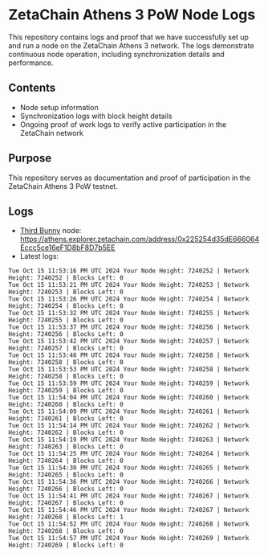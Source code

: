 # ZetaChain Athens 3 PoW Node Logs
This repository contains logs and proof that we have successfully set up and run a node on the ZetaChain Athens 3 network. The logs demonstrate continuous node operation, including synchronization details and performance.

## Contents
- Node setup information
- Synchronization logs with block height details
- Ongoing proof of work logs to verify active participation in the ZetaChain network

## Purpose
This repository serves as documentation and proof of participation in the ZetaChain Athens 3 PoW testnet.

## Logs

- [Third Bunny](https://thirdbunny.xyz/) node: https://athens.explorer.zetachain.com/address/0x225254d35dE666064Eccc5ce16eF1D8bF8D7b5EE
- Latest logs:
```
Tue Oct 15 11:53:16 PM UTC 2024 Your Node Height: 7240252 | Network Height: 7240252 | Blocks Left: 0
Tue Oct 15 11:53:21 PM UTC 2024 Your Node Height: 7240253 | Network Height: 7240253 | Blocks Left: 0
Tue Oct 15 11:53:26 PM UTC 2024 Your Node Height: 7240254 | Network Height: 7240254 | Blocks Left: 0
Tue Oct 15 11:53:32 PM UTC 2024 Your Node Height: 7240255 | Network Height: 7240255 | Blocks Left: 0
Tue Oct 15 11:53:37 PM UTC 2024 Your Node Height: 7240256 | Network Height: 7240256 | Blocks Left: 0
Tue Oct 15 11:53:42 PM UTC 2024 Your Node Height: 7240257 | Network Height: 7240257 | Blocks Left: 0
Tue Oct 15 11:53:48 PM UTC 2024 Your Node Height: 7240258 | Network Height: 7240258 | Blocks Left: 0
Tue Oct 15 11:53:53 PM UTC 2024 Your Node Height: 7240258 | Network Height: 7240258 | Blocks Left: 0
Tue Oct 15 11:53:59 PM UTC 2024 Your Node Height: 7240259 | Network Height: 7240259 | Blocks Left: 0
Tue Oct 15 11:54:04 PM UTC 2024 Your Node Height: 7240260 | Network Height: 7240260 | Blocks Left: 0
Tue Oct 15 11:54:09 PM UTC 2024 Your Node Height: 7240261 | Network Height: 7240261 | Blocks Left: 0
Tue Oct 15 11:54:14 PM UTC 2024 Your Node Height: 7240262 | Network Height: 7240262 | Blocks Left: 0
Tue Oct 15 11:54:19 PM UTC 2024 Your Node Height: 7240263 | Network Height: 7240263 | Blocks Left: 0
Tue Oct 15 11:54:25 PM UTC 2024 Your Node Height: 7240264 | Network Height: 7240264 | Blocks Left: 0
Tue Oct 15 11:54:30 PM UTC 2024 Your Node Height: 7240265 | Network Height: 7240265 | Blocks Left: 0
Tue Oct 15 11:54:36 PM UTC 2024 Your Node Height: 7240266 | Network Height: 7240266 | Blocks Left: 0
Tue Oct 15 11:54:41 PM UTC 2024 Your Node Height: 7240267 | Network Height: 7240267 | Blocks Left: 0
Tue Oct 15 11:54:46 PM UTC 2024 Your Node Height: 7240267 | Network Height: 7240268 | Blocks Left: 1
Tue Oct 15 11:54:52 PM UTC 2024 Your Node Height: 7240268 | Network Height: 7240268 | Blocks Left: 0
Tue Oct 15 11:54:57 PM UTC 2024 Your Node Height: 7240269 | Network Height: 7240269 | Blocks Left: 0
```
